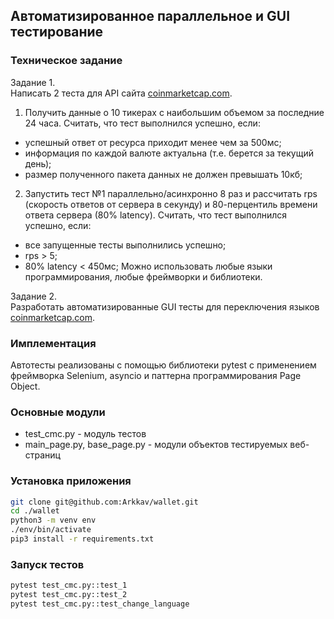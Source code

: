 ## Автоматизированное параллельное и GUI тестирование

### Техническое задание

Задание 1. <br/>
Написать 2 теста для API сайта [coinmarketcap.com](http://coinmarketcap.com/).
1. Получить данные о 10 тикерах с наибольшим объемом за последние 24 часа.
Считать, что тест выполнился успешно, если:
- успешный ответ от ресурса приходит менее чем за 500мс;
- информация по каждой валюте актуальна (т.е. берется за текущий день);
- размер полученного пакета данных не должен превышать 10кб;
2.  Запустить тест №1 параллельно/асинхронно 8 раз и рассчитать rps (скорость ответов от сервера в секунду) и 80-перцентиль времени ответа сервера (80% latency).
Считать, что тест выполнился успешно, если:
- все запущенные тесты выполнились успешно;
- rps > 5;
- 80% latency < 450мс;
Можно использовать любые языки программирования, любые фреймворки и библиотеки.

Задание 2. <br/>
Разработать автоматизированные GUI тесты для переключения языков [coinmarketcap.com](http://coinmarketcap.com/).

### Имплементация
Автотесты реализованы с помощью библиотеки pytest с применением фреймворка Selenium, asyncio и паттерна программирования Page Object.
 
### Основные модули 
- test_cmc.py - модуль тестов
- main_page.py, base_page.py - модули объектов тестируемых веб-страниц

### Установка приложения
```bash
git clone git@github.com:Arkkav/wallet.git
cd ./wallet
python3 -m venv env
./env/bin/activate
pip3 install -r requirements.txt
```

### Запуск тестов
```bash
pytest test_cmc.py::test_1
pytest test_cmc.py::test_2
pytest test_cmc.py::test_change_language
```

